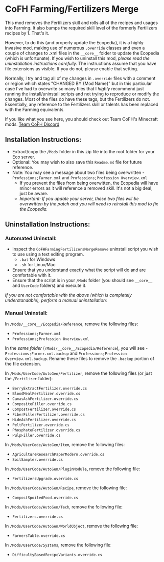 # CoFH Farming/Fertilizers Merge

This mod removes the Fertilizers skill and rolls all of the recipes and usages into Farming. It also bumps the required skill level of the formerly Fertilizers recipes by 1. That's it.

However, to do this (and properly update the Ecopedia), it is a highly invasive mod, making use of numerous `.override` classes and even a couple of changes to .xml files in the `__core__` folder to update the Ecopedia (which is unfortunate). If you wish to uninstall this mod, *please read the uninstallation instructions carefully.* The instructions assume that you have file extensions as visible. If you do not, please enable that setting.

Normally, I try and tag all of my changes in `.override` files with a comment or region which states "CHANGED BY {Mod Name}" but in this particular case I've had to overwrite so many files that I *highly* recommend just running the install/uninstall scripts and not trying to reproduce or modify the changes. Most of the files do have these tags, but the Fertilizers do not. Essentially, any reference to the Fertilizers skill or talents has been replaced with the Farming equivalents.

If you like what you see here, you should check out Team CoFH's Minecraft mods.
[Team CoFH Discord](https://discord.gg/uRKrnbH)

## Installation Instructions:

- Extract/copy the `/Mods` folder in this zip file into the root folder for your Eco server.
- Optional: You may wish to also save this `Readme.md` file for future reference.
- Note: You may see a message about two files being overwritten - `Professions;Farmer.xml` and `Professions;Profession Overview.xml`
    - If you prevent the files from being overwitten, the Ecopedia will have minor errors as it will reference a removed skill. It's not a big deal, just be aware.
    - *Important: If you update your server, these two files will be overwritten by the patch and you will need to reinstall this mod to fix the Ecopedia.*

## Uninstallation Instructions:

### Automated Uninstall:
- Inspect the `CoFHFarmingFertilizersMergeRemove` uninstall script you wish to use using a text editing program.
    - `.bat` for Windows
    - `.sh` for Linux/Mac
- Ensure that you understand exactly what the script will do and are comfortable with it.
- Ensure that the script is in your `/Mods` folder (you should see `__core__` and `UserCode` folders) and execute it.

*If you are not comfortable with the above (which is completely understandable), perform a manual uninstallation:*

### Manual Uninstall:
In `/Mods/__core__/Ecopedia/Reference`, remove the following files:
- `Professions;Farmer.xml`
- `Professions;Profession Overview.xml`

In the *same folder* (`/Mods/__core__/Ecopedia/Reference`), you will see - `Professions;Farmer.xml.backup` and `Professions;Profession Overview.xml.backup`. Rename these files to remove the `.backup` portion of the file extension.

In `/Mods/UserCode/AutoGen/Fertilizer`, remove the following files (or just the `/Fertilizer` folder):
- `BerryExtractFertilizer.override.cs`
- `BloodMealFertilizer.override.cs`
- `CamasAshFertilizer.override.cs`
- `CompositeFiller.override.cs`
- `CompostFertilizer.override.cs`
- `FiberFillerFertilizer.override.cs`
- `HideAshFertilizer.override.cs`
- `PeltFertilizer.override.cs`
- `PhosphateFertilizer.override.cs`
- `PulpFiller.override.cs`

In `/Mods/UserCode/AutoGen/Item`, remove the following files:
- `AgricultureResearchPaperModern.override.cs`
- `SoilSampler.override.cs`

In `/Mods/UserCode/AutoGen/PluginModule`, remove the following file:
- `FertilizersUpgrade.override.cs`

In `/Mods/UserCode/AutoGen/Recipe`, remove the following file:
- `CompostSpoiledFood.override.cs`

In `/Mods/UserCode/AutoGen/Tech`, remove the following file:
- `Fertilizers.override.cs`

In `/Mods/UserCode/AutoGen/WorldObject`, remove the following file:
- `FarmersTable.override.cs`

In `/Mods/UserCode/Systems`, remove the following file:
- `DifficultyBasedRecipeVariants.override.cs`
